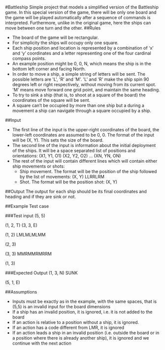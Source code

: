 #Battleship
Simple project that models a simplified version of the Battleship game. In this special version of the game, there will be only one board and the game will be played automatically after a sequence of commands is interpreted. Furthermore, unlike in the original game, here the ships can move between one turn and the other.
##Rules
* The board of the game will be rectangular.
* For simplicity the ships will occupy only one square.
* Each ship position and location is represented by a combination of ‘x’ and ‘y’ coordinates and a letter representing one of the four cardinal compass points.
* An example position might be 0, 0, N, which means the ship is in the bottom left corner and facing North.
* In order to move a ship, a simple string of letters will be sent. The possible letters are 'L', 'R' and 'M'. 'L' and 'R' make the ship spin 90 degrees left or right respectively, without moving from its current spot. 'M' means move forward one grid point, and maintain the same heading.
* To try to sink a ship (that is, to shoot at a square of the board) the coordinates of the square will be sent.
* A square can’t be occupied by more than one ship but a during a movement a ship can navigate through a square occupied by a ship.

##Input
* The first line of the input is the upper-right coordinates of the board, the lower-left coordinates are assumed to be 0, 0. The format of the input will be (X, Y). This sets the size of the board.
* The second line of the input is information about the initial deployment of the ships. It will be a space separated list of positions and orientations: (X1, Y1, O1) (X2, Y2, O2) … (XN, YN, ON)
* The rest of the input will contain different lines which will contain either ship movements or shots:
  * Ship movement. The format will be the position of the ship followed by the list of movements: (X, Y) LLRRLRM
  * Shot. The format will be the position shot: (X, Y)

##Output
The output for each ship should be its final coordinates and heading and if they are sink or not.

##Example Test case

###Test input
(5, 5)

(1, 2, T) (3, 3, E)

(1, 2) LMLMLMLMM

(2, 3)

(3, 3) MMRMMRMRRM

(1, 3)

###Expected Output
(1, 3, N) SUNK

(5, 1, E)

##Assumptions
* Inputs must be exactly as in the example, with the same spaces, that is (5,5) is an invalid input for the board dimensions
* If a ship has an invalid position, it is ignored, i.e. it is not added to the board
* If an action is relative to a position without a ship, it is ignored.
* If an action has a code different from LMR, it is ignored
* If an action leads a ship in an invalid position (i.e. outside the board or in a position where there is already another ship), it is ignored and we continue with the next action





